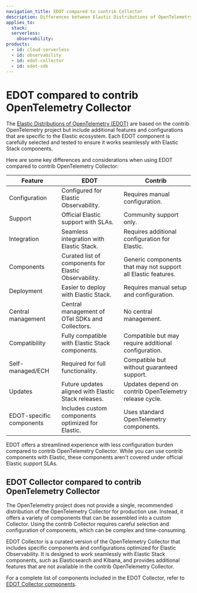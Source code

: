 ```yaml
---
navigation_title: EDOT compared to contrib Collector
description: Differences between Elastic Distributions of OpenTelemetry (EDOT) and contrib OpenTelemetry Collector.
applies_to:
  stack:
  serverless:
    observability:
products:
  - id: cloud-serverless
  - id: observability
  - id: edot-collector
  - id: edot-sdk
---
```


# EDOT compared to contrib OpenTelemetry Collector

The [Elastic Distributions of OpenTelemetry (EDOT)](/reference/index.md) are based on the contrib OpenTelemetry project but include additional features and configurations that are specific to the Elastic ecosystem. Each EDOT component is carefully selected and tested to ensure it works seamlessly with Elastic Stack components.

Here are some key differences and considerations when using EDOT compared to contrib OpenTelemetry Collector:

| Feature | EDOT | Contrib |
|---------|------|------------------------|
| Configuration | Configured for Elastic Observability. | Requires manual configuration.|
| Support | Official Elastic support with SLAs. | Community support only. |
| Integration | Seamless integration with Elastic Stack. | Requires additional configuration for Elastic. |
| Components | Curated list of components for Elastic Observability. | Generic components that may not support all Elastic features. |
| Deployment | Easier to deploy with Elastic Stack. | Requires manual setup and configuration. |
| Central management | Central management of OTel SDKs and Collectors. | No central management. |
| Compatibility | Fully compatible with Elastic Stack components. | Compatible but may require additional configuration. |
| Self-managed/ECH | Required for full functionality. | Compatible but without guaranteed support. |
| Updates | Future updates aligned with Elastic Stack releases. | Updates depend on contrib OpenTelemetry release cycle. |
| EDOT-specific components | Includes custom components optimized for Elastic. | Uses standard OpenTelemetry components. |

EDOT offers a streamlined experience with less configuration burden compared to contrib OpenTelemetry Collector. While you can use contrib components with Elastic, these components aren't covered under official Elastic support SLAs.

## EDOT Collector compared to contrib OpenTelemetry Collector

The OpenTelemetry project does not provide a single, recommended distribution of the OpenTelemetry Collector for production use. Instead, it offers a variety of components that can be assembled into a custom Collector. Using the contrib Collector requires careful selection and configuration of components, which can be complex and time-consuming.

EDOT Collector is a curated version of the OpenTelemetry Collector that includes specific components and configurations optimized for Elastic Observability. It is designed to work seamlessly with Elastic Stack components, such as Elasticsearch and Kibana, and provides additional features that are not available in the contrib OpenTelemetry Collector.

For a complete list of components included in the EDOT Collector, refer to [EDOT Collector components](elastic-agent://reference/edot-collector/components.md).
